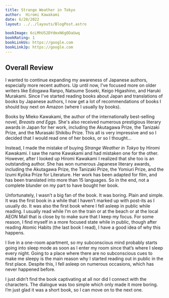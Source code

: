 ```yaml
---
title: Strange Weather in Tokyo
author:  Hiromi Kawakami
date: 6/20/2022
layout: ../../layouts/BlogPost.astro

bookImage: 6cLMhU52DYdmxN6gODaUwq
bookRating: 1
bookLinkUs: https://google.com
bookLinkJp: https://google.com
---
```


## Overall Review

I wanted to continue expanding my awareness of Japanese authors, especially more recent authors. Up until now, I've focused more on older writers like Edogawa Ranpo, Natsume Soseki, Keigo Higashino, and Haruki Murakami. Since I've started reading books about Japan and translations of books by Japanese authors, I now get a lot of recommendations of books I should buy next on Amazon (where I usually by books). 

Books by Mieko Kawakami, the author of the internationally best-selling novel, <i> Breasts and Eggs. </i> She's also received numerous prestigious literary awards in Japan for her work, including the Akutagawa Prize, the Tanizaki Prize, and the Murasaki Shikibu Prize. This all is very impressive and so I decided that I would read one of her books, or so I thought... 

Instead, I made the mistake of buying <i>Strange Weather in Tokyo</i> by Hiromi Kawakami. I saw the name Kawakami and had mistaken one for the other. However, after I looked up Hiromi Kawakami I realized that she too is an outstanding author. She has won numerous Japanese literary awards, including the Akutagawa Prize, the Tanizaki Prize, the Yomiuri Prize, and the Izumi Kyōka Prize for Literature. Her work has been adapted for film, and has been translated into more than 15 languages. So in the end, not a complete blunder on my part to have bought her book.

Unfortunately, I wasn’t a big fan of the book. It was boring. Plain and simple. It was the first book in a while that I haven’t marked up with post-its as I usually do. It was also the first book where I fell asleep in public while reading. I usually read while I’m on the train or at the beach or at the local AEON Mall that is close by to make sure that I keep my focus. For some reason, I find myself in a more focused state while in public, though after reading Atomic Habits (the last book I read), I have a good idea of why this happens. 

I live in a one-room apartment, so my subconscious mind probably starts going into sleep mode as soon as I enter my room since that’s where I sleep every night. Going to a place where there are no subconscious cues to make me sleepy is the main reason why I started reading out in public in the first place. Despite this, I fell asleep on numerous occasions, which has never happened before. 

I just didn’t find the book captivating at all nor did I connect with the characters. The dialogue was too simple which only made it more boring. I’m just glad it was a short book, so I can move on to the next one. 

